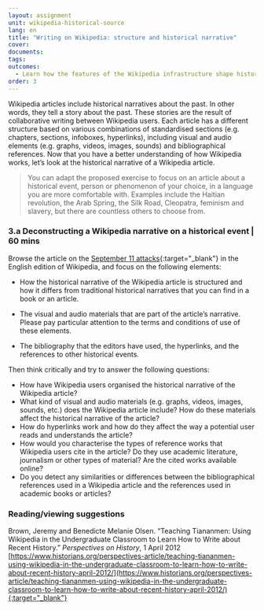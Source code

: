 ```yaml
---
layout: assignment
unit: wikipedia-historical-source 
lang: en
title: "Writing on Wikipedia: structure and historical narrative"
cover:
documents:
tags:
outcomes: 
  - Learn how the features of the Wikipedia infrastructure shape historical narratives
order: 3
---
```

Wikipedia articles include historical narratives about the past. In other words, they tell a story about the past. These stories are the result of collaborative writing between Wikipedia users. Each article has a different structure based on various combinations of standardised sections (e.g. chapters, sections, infoboxes, hyperlinks), including visual and audio elements (e.g. graphs, videos, images, sounds) and bibliographical references. Now that you have a better understanding of how Wikipedia works, let’s look at the historical narrative of a Wikipedia article.

> You can adapt the proposed exercise to focus on an article about a historical event, person or phenomenon of your choice, in a language you are more comfortable with. Examples include the Haitian revolution, the Arab Spring, the Silk Road, Cleopatra, feminism and slavery, but there are countless others to choose from.

<!-- more -->

<!-- briefing-student -->

### 3.a Deconstructing a Wikipedia narrative on a historical event | 60 mins
<!-- section-contents -->

Browse the article on the [September 11 attacks](https://en.wikipedia.org/wiki/September_11_attacks){:target="_blank"}  in the English edition of Wikipedia, and focus on the following elements: 

- How the historical narrative of the Wikipedia article is structured and how it differs from traditional historical narratives that you can find in a book or an article. 

- The visual and audio materials that are part of the article’s narrative. Please pay particular attention to the terms and conditions of use of these elements. 

- The bibliography that the editors have used, the hyperlinks, and the references to other historical events. 

Then think critically and try to answer the following questions:

- How have Wikipedia users organised the historical narrative of the Wikipedia article?
- What kind of visual and audio materials (e.g. graphs, videos, images, sounds, etc.) does the Wikipedia article include? How do these materials affect the historical narrative of the article?
- How do hyperlinks work and how do they affect the way a potential user reads and understands the article?
- How would you characterise the types of reference works that Wikipedia users cite in the article? Do they use academic literature, journalism or other types of material? Are the cited works available online?
- Do you detect any similarities or differences between the bibliographical references used in a Wikipedia article and the references used in academic books or articles?

<!-- section -->


### Reading/viewing suggestions
<!-- section-contents --> 
Brown, Jeremy and Benedicte Melanie Olsen. “Teaching Tiananmen: Using Wikipedia in the Undergraduate Classroom to Learn How to Write about Recent History.” *Perspectives on History*, 1 April 2012 [https://www.historians.org/perspectives-article/teaching-tiananmen-using-wikipedia-in-the-undergraduate-classroom-to-learn-how-to-write-about-recent-history-april-2012/](https://www.historians.org/perspectives-article/teaching-tiananmen-using-wikipedia-in-the-undergraduate-classroom-to-learn-how-to-write-about-recent-history-april-2012/){:target="_blank"} 


<!-- briefing-teacher -->

  